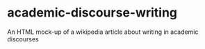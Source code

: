 # academic-discourse-writing
An HTML mock-up of a wikipedia article about writing in academic discourses
